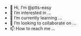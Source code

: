 - 👋 Hi, I’m @ptts-easy
- 👀 I’m interested in ...
- 🌱 I’m currently learning ...
- 💞️ I’m looking to collaborate on ...
- 📫 How to reach me ...

<!---
ptts-easy/ptts-easy is a ✨ special ✨ repository because its `README.md` (this file) appears on your GitHub profile.
You can click the Preview link to take a look at your changes.
--->

